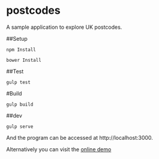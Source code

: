 # postcodes
A sample application to explore UK postcodes.

##Setup

    npm Install

    bower Install

##Test

    gulp test

#Build

    gulp build

##dev

    gulp serve

And the program can be accessed at http://localhost:3000.

Alternatively you can visit the [online demo](https://federicobozzini.github.io/postcodes/#/CR0%200ZW)
